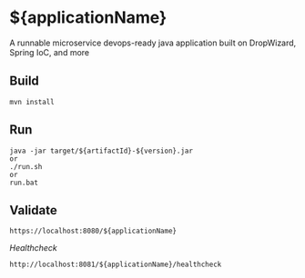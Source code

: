 # ${applicationName}
A runnable microservice devops-ready java application built on DropWizard, Spring IoC, and more

## Build
```
mvn install
```

## Run
```
java -jar target/${artifactId}-${version}.jar
or 
./run.sh 
or 
run.bat
```

## Validate

```
https://localhost:8080/${applicationName}
```

*Healthcheck*
```
http://localhost:8081/${applicationName}/healthcheck
```

